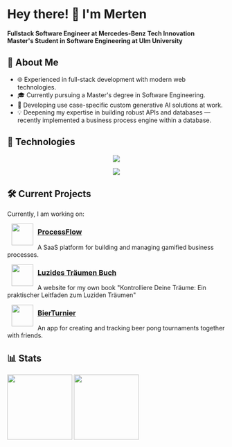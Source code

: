 # Hey there! 👋 I'm Merten

**Fullstack Software Engineer at Mercedes-Benz Tech Innovation**  
**Master's Student in Software Engineering at Ulm University**

## 🚀 About Me

- 🌐 Experienced in full-stack development with modern web technologies.
- 🎓 Currently pursuing a Master's degree in Software Engineering.
- 🤖 Developing use case-specific custom generative AI solutions at work.
- 💡 Deepening my expertise in building robust APIs and databases — recently implemented a business process engine within a database.

## 🔧 Technologies

<p align="center">
  <img src="https://skillicons.dev/icons?i=ts,react,next,supabase,postgres,tailwind,docker" />
</p>

<p align="center">
  <img src="https://skillicons.dev/icons?i=idea,kotlin,java,express,py" />
</p>

## 🛠 Current Projects

Currently, I am working on:

<p>
  <img src="https://processflow.mertendieckmann.de/icon.png" width="50" align="left" hspace="10">
  <p>
    <h3><a href="https://processflow.mertendieckmann.de">ProcessFlow</a></h3>
    A SaaS platform for building and managing gamified business processes.
  </p>
</p>

<p>
  <img src="https://luzides-traeumen-buch.de/android-chrome-192x192.png" width="50" align="left" hspace="10">
  <p>
    <h3><a href="https://luzide-traeumen-buch.de">Luzides Träumen Buch</a></h3>
    A website for my own book "Kontrolliere Deine Träume: Ein praktischer Leitfaden zum Luziden Träumen"
  </p>
</p>

<p>
  <img src="https://bierturnier.de/icon.png" width="50" align="left" hspace="10">
  <p>
    <h3><a href="https://BierTurnier.de">BierTurnier</a></h3>
    An app for creating and tracking beer pong tournaments together with friends.
  </p>
</p>

## 📊 Stats

<p>
  <img src="https://github-readme-streak-stats.herokuapp.com/?user=MertenD&theme=darcula&hide_border=true" height=150>
  <img src="https://github-readme-stats.vercel.app/api/top-langs/?username=MertenD&theme=darcula&show_icons=true&hide_border=true&layout=compact" height=150>
</p>
